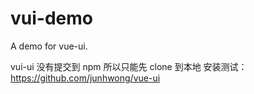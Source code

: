 # vui-demo
A demo for vue-ui.



vui-ui  没有提交到 npm  所以只能先 clone 到本地 安装测试：
https://github.com/junhwong/vue-ui
